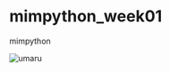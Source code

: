 # mimpython_week01
mimpython

![umaru]([https://steamcommunity.com/sharedfiles/filedetails/?l=vietnamese&id=545817710](https://steamuserimages-a.akamaihd.net/ugc/581322358921577193/91E92776255DF92F27ACFC90846731E8F30421DA/?imw=5000&imh=5000&ima=fit&impolicy=Letterbox&imcolor=%23000000&letterbox=false))
